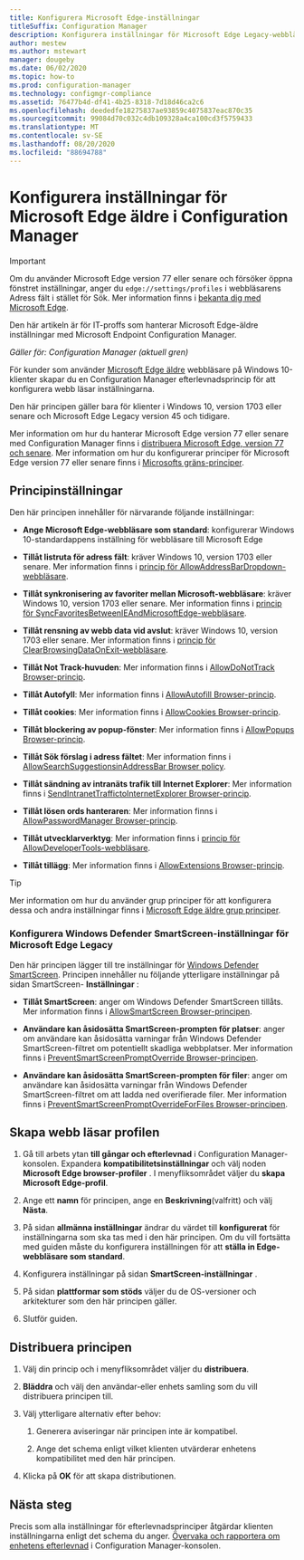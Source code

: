 ```yaml
---
title: Konfigurera Microsoft Edge-inställningar
titleSuffix: Configuration Manager
description: Konfigurera inställningar för Microsoft Edge Legacy-webbläsaren på Windows 10-klienter
author: mestew
ms.author: mstewart
manager: dougeby
ms.date: 06/02/2020
ms.topic: how-to
ms.prod: configuration-manager
ms.technology: configmgr-compliance
ms.assetid: 76477b4d-df41-4b25-8318-7d18d46ca2c6
ms.openlocfilehash: deededfe18275837ae93859c4075837eac870c35
ms.sourcegitcommit: 99084d70c032c4db109328a4ca100cd3f5759433
ms.translationtype: MT
ms.contentlocale: sv-SE
ms.lasthandoff: 08/20/2020
ms.locfileid: "88694788"
---
```

# <a name="configure-microsoft-edge-legacy-settings-in-configuration-manager"></a>Konfigurera inställningar för Microsoft Edge äldre i Configuration Manager

> [!IMPORTANT]
> Om du använder Microsoft Edge version 77 eller senare och försöker öppna fönstret inställningar, anger du `edge://settings/profiles` i webbläsarens Adress fält i stället för Sök. Mer information finns i [bekanta dig med Microsoft Edge](https://support.microsoft.com/help/17171/microsoft-edge-get-to-know).
>
> Den här artikeln är för IT-proffs som hanterar Microsoft Edge-äldre inställningar med Microsoft Endpoint Configuration Manager.

*Gäller för: Configuration Manager (aktuell gren)*

<!-- 1357310 -->
För kunder som använder [Microsoft Edge äldre](/microsoft-edge/deploy/) webbläsare på Windows 10-klienter skapar du en Configuration Manager efterlevnadsprincip för att konfigurera webb läsar inställningarna.

Den här principen gäller bara för klienter i Windows 10, version 1703 eller senare och Microsoft Edge Legacy version 45 och tidigare. <!--511552-->

Mer information om hur du hanterar Microsoft Edge version 77 eller senare med Configuration Manager finns i [distribuera Microsoft Edge, version 77 och senare](../../apps/deploy-use/deploy-edge.md). Mer information om hur du konfigurerar principer för Microsoft Edge version 77 eller senare finns i [Microsofts gräns-principer](/DeployEdge/microsoft-edge-policies).

## <a name="policy-settings"></a>Principinställningar

Den här principen innehåller för närvarande följande inställningar:

- **Ange Microsoft Edge-webbläsare som standard**: konfigurerar Windows 10-standardappens inställning för webbläsare till Microsoft Edge

- **Tillåt listruta för adress fält**: kräver Windows 10, version 1703 eller senare. Mer information finns i [princip för AllowAddressBarDropdown-webbläsare](/windows/client-management/mdm/policy-csp-browser#browser-allowaddressbardropdown).

- **Tillåt synkronisering av favoriter mellan Microsoft-webbläsare**: kräver Windows 10, version 1703 eller senare. Mer information finns i [princip för SyncFavoritesBetweenIEAndMicrosoftEdge-webbläsare](/windows/client-management/mdm/policy-csp-browser#browser-syncfavoritesbetweenieandmicrosoftedge).

- **Tillåt rensning av webb data vid avslut**: kräver Windows 10, version 1703 eller senare. Mer information finns i [princip för ClearBrowsingDataOnExit-webbläsare](/windows/client-management/mdm/policy-csp-browser#browser-clearbrowsingdataonexit).

- **Tillåt Not Track-huvuden**: Mer information finns i [AllowDoNotTrack Browser-princip](/windows/client-management/mdm/policy-csp-browser#browser-allowdonottrack).

- **Tillåt Autofyll**: Mer information finns i [AllowAutofill Browser-princip](/windows/client-management/mdm/policy-csp-browser#browser-allowautofill).

- **Tillåt cookies**: Mer information finns i [AllowCookies Browser-princip](/windows/client-management/mdm/policy-csp-browser#browser-allowcookies).

- **Tillåt blockering av popup-fönster**: Mer information finns i [AllowPopups Browser-princip](/windows/client-management/mdm/policy-csp-browser#browser-allowpopups).

- **Tillåt Sök förslag i adress fältet**: Mer information finns i [AllowSearchSuggestionsinAddressBar Browser policy](/windows/client-management/mdm/policy-csp-browser#browser-allowsearchsuggestionsinaddressbar).

- **Tillåt sändning av intranäts trafik till Internet Explorer**: Mer information finns i [SendIntranetTraffictoInternetExplorer Browser-princip](/windows/client-management/mdm/policy-csp-browser#browser-sendintranettraffictointernetexplorer).

- **Tillåt lösen ords hanteraren**: Mer information finns i [AllowPasswordManager Browser-princip](/windows/client-management/mdm/policy-csp-browser#browser-allowpasswordmanager).

- **Tillåt utvecklarverktyg**: Mer information finns i [princip för AllowDeveloperTools-webbläsare](/windows/client-management/mdm/policy-csp-browser#browser-allowdevelopertools).

- **Tillåt tillägg**: Mer information finns i [AllowExtensions Browser-princip](/windows/client-management/mdm/policy-csp-browser#browser-allowextensions).

> [!TIP]
> Mer information om hur du använder grup principer för att konfigurera dessa och andra inställningar finns i [Microsoft Edge äldre grup principer](/microsoft-edge/deploy/group-policies/).

### <a name="configure-windows-defender-smartscreen-settings-for-microsoft-edge-legacy"></a>Konfigurera Windows Defender SmartScreen-inställningar för Microsoft Edge Legacy
<!--1353701-->
Den här principen lägger till tre inställningar för [Windows Defender SmartScreen](/windows/security/threat-protection/microsoft-defender-smartscreen/microsoft-defender-smartscreen-overview). Principen innehåller nu följande ytterligare inställningar på sidan SmartScreen- **Inställningar** :

- **Tillåt SmartScreen**: anger om Windows Defender SmartScreen tillåts. Mer information finns i [AllowSmartScreen Browser-principen](/windows/client-management/mdm/policy-csp-browser#browser-allowsmartscreen).

- **Användare kan åsidosätta SmartScreen-prompten för platser**: anger om användare kan åsidosätta varningar från Windows Defender SmartScreen-filtret om potentiellt skadliga webbplatser. Mer information finns i [PreventSmartScreenPromptOverride Browser-principen](/windows/client-management/mdm/policy-csp-browser#browser-preventsmartscreenpromptoverride).

- **Användare kan åsidosätta SmartScreen-prompten för filer**: anger om användare kan åsidosätta varningar från Windows Defender SmartScreen-filtret om att ladda ned overifierade filer. Mer information finns i [PreventSmartScreenPromptOverrideForFiles Browser-principen](/windows/client-management/mdm/policy-csp-browser#browser-preventsmartscreenpromptoverrideforfiles).

## <a name="create-the-browser-profile"></a>Skapa webb läsar profilen

1. Gå till arbets ytan **till gångar och efterlevnad** i Configuration Manager-konsolen. Expandera **kompatibilitetsinställningar** och välj noden **Microsoft Edge browser-profiler** . I menyfliksområdet väljer du **skapa Microsoft Edge-profil**.

2. Ange ett **namn** för principen, ange en **Beskrivning**(valfritt) och välj **Nästa**.

3. På sidan **allmänna inställningar** ändrar du värdet till **konfigurerat** för inställningarna som ska tas med i den här principen. Om du vill fortsätta med guiden måste du konfigurera inställningen för att **ställa in Edge-webbläsare som standard**.

4. Konfigurera inställningar på sidan **SmartScreen-inställningar** .

5. På sidan **plattformar som stöds** väljer du de OS-versioner och arkitekturer som den här principen gäller.

6. Slutför guiden.

## <a name="deploy-the-policy"></a>Distribuera principen

1. Välj din princip och i menyfliksområdet väljer du **distribuera**.

2. **Bläddra** och välj den användar-eller enhets samling som du vill distribuera principen till.

3. Välj ytterligare alternativ efter behov:

    1. Generera aviseringar när principen inte är kompatibel.

    2. Ange det schema enligt vilket klienten utvärderar enhetens kompatibilitet med den här principen.

4. Klicka på **OK** för att skapa distributionen.

## <a name="next-steps"></a>Nästa steg

Precis som alla inställningar för efterlevnadsprinciper åtgärdar klienten inställningarna enligt det schema du anger. [Övervaka och rapportera om enhetens efterlevnad](monitor-compliance-settings.md) i Configuration Manager-konsolen.